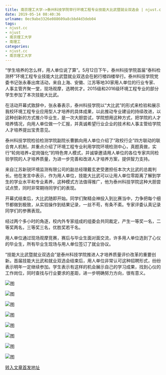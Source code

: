 ```yaml
---
title: 南京理工大学->泰州科技学院举行环境工程专业技能大比武暨就业双选会 | njust.cc
date: 2019-05-14 08:40:36
urlname: 0ec9abe3326e088609a8cbbd4d3deb04
tags: 
- njust.cc
- njust
- 南京理工大学
- 南理工
categories:
- njust.cc
- 南京理工大学
---
```



“学生培养的怎么样，用人单位说了算”。5月12日下午，泰州科技学院首届“泰科检测杯”环境工程专业技能大比武暨就业双选会在躬行楼四楼举行。泰州科技学院党委书记张永春出席活动，来自上海、安徽、江苏等地30家用人单位的行业专家、人事主管齐聚一堂，现场观摩，选聘优才。2015级和2016级环境工程专业的部分学生参加了本次技能大比武。 

在活动开幕式致辞中，张永春表示，泰州科技学院以“大比武”的形式来检验和展示我校环境工程专业应用型人才培养的具体成果，以此推动专业建设的持续改进，以这种创新的方式推介毕业生，是一次大胆尝试，学院想用这种方式，把学院的人才培养情况，向用人单位做一个汇报，并真诚希望行业企业的技术和人事主管给学院人才培养提出宝贵意见。

泰州科技学院检验检测学院副院长曹鹏向用人单位介绍了“政校行企”四方联动的联合育人机制，并重点介绍了环境工程专业利用学院环境检测中心，真题真做，实行“轮岗培养+定岗强化”的特色育人模式，并诚挚邀请用人单位的各位专家共同检验学院的人才培养质量，为进一步完善和改进人才培养方案，提供智力支持。

来自江苏新锐环境监测有限公司的副总经理戴玄吏受邀担任本次大比武的总裁判长。他在发言中表示，作为用人单位，技能大比武可以让用人单位零距离了解到学生的学业水平和专业素养，这种模式方法值得推广，他为泰州科技学院这种大胆尝试点赞，同时非常期待同学们的表现。

开幕式结束后，大比武随即开始。同学们聚精会神投入到比赛当中，力争把每个细节都做到极致，从实验操作到结果记录，一丝不苟，有条不紊。专家评委认真记录同学们的参赛表现。

经过两个多小时的角逐，校内外专家组成的组委会共同裁定，产生一等奖一名，二等奖两名，三等奖三名，优胜奖若干名。

用人单位通过现场观摩竞赛，赛后与毕业生面对面交流，许多用人单位选到了心仪的毕业生，所有毕业生现场与用人单位签订了就业协议。

“技能大比武暨就业双选会”是泰州科技学院推进人才培养质量评价改革的重要创新。首届技能大比武和就业双选会结束后，用人单位非常认可这种招聘形式，纷纷表示明年一定继续参加。学生表示有这样的机会展示自己的学习成果，找到心仪的工作岗位，同时查找与行业要求的差距，进一步明确努力方向，很有意义。



![图](http://zs.njust.edu.cn/_upload/article/images/38/11/7b6e31844ed9bf8c6939f8986226/02f31cb6-8a3d-46cd-b984-2509a9dac86b.jpg)

![图](http://zs.njust.edu.cn/_upload/article/images/38/11/7b6e31844ed9bf8c6939f8986226/271d5df7-51e6-47c8-a2cc-6739e15569cd.jpg)

![图](http://zs.njust.edu.cn/_upload/article/images/38/11/7b6e31844ed9bf8c6939f8986226/b3ac679b-51b6-431c-8688-52a017735788.jpg)

![图](http://zs.njust.edu.cn/_upload/article/images/38/11/7b6e31844ed9bf8c6939f8986226/9940c283-c2d2-4d41-8dff-f6e0ad9a5ce8.jpg)

![图](http://zs.njust.edu.cn/_upload/article/images/38/11/7b6e31844ed9bf8c6939f8986226/c26dc8ba-fb24-4ebc-a238-5eca93bfc25e.jpg)

![图](http://zs.njust.edu.cn/_upload/article/images/38/11/7b6e31844ed9bf8c6939f8986226/26cfe4ea-635e-4f24-858d-16bb69156169.jpg)

![图](http://zs.njust.edu.cn/_upload/article/images/38/11/7b6e31844ed9bf8c6939f8986226/1848c4f3-1c7d-4737-9001-c9d1fbeb98d2.jpg)

![图](http://zs.njust.edu.cn/_upload/article/images/38/11/7b6e31844ed9bf8c6939f8986226/4174c7af-124d-4481-a32f-47c7275b2321.jpg)

[转入文章首发地址](http://zs.njust.edu.cn/11/f5/c4621a201205/page.htm)